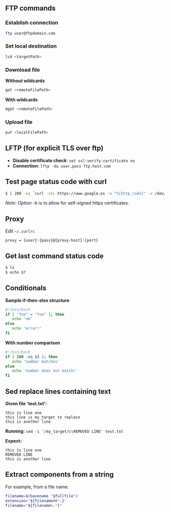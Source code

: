 ## FTP commands

### Establish connection

```bash
ftp user@ftpdomain.com
```

### Set local destination

```bash
lcd <targetPath>
```

### Download file

**Without wildcards**

```bash
get <remoteFilePath>
```

**With wildcards**

```bash
mget <remoteFilePath>
```

### Upload file

```bash
put <localFilePath>
```

## LFTP (for explicit TLS over ftp)

* **Disable certificate check**: `set ssl:verify-certificate no`
* **Connection**: `lftp -du user,pass ftp.host.com`

## Test page status code with curl

```bash
$ [ 200 -eq `curl -skL https://www.google.es -w "%{http_code}" -o /dev/null` ]
```

*Note*: Option -k is to allow for self-signed https certificates.

## Proxy

Edit `~/.curlrc`

```text
proxy = {user}:{pass}@{proxy-host}:{port}
```

## Get last command status code

```bash
$ ls
$ echo $?
```

## Conditionals

**Sample if-then-else structure**

```bash
#!/bin/bash
if [ "foo" = "foo" ]; then
   echo 'ok'
else
   echo 'error!'
fi
```

**With number comparison**

```bash
#!/bin/bash
if [ 200 -eq $1 ]; then
   echo 'number matches'
else
   echo 'number does not match!'
fi
```

## Sed replace lines containing text

**Given file 'test.txt':**

```text
this is line one
this line is my_target to replace
this is another line
```

**Running:**
`sed -i '/my_target/c\REMOVED LINE' test.txt`

**Expect:**

```text
this is line one
REMOVED LINE
this is another line
```

## Extract components from a string

For example, from a file name:

```bash
filename=$(basename "$fullfile")
extension="${filename##*.}"
filename="${filename%.*}"
```